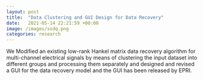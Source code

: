```yaml
---
layout: post
title:  "Data Clustering and GUI Design for Data Recovery"
date:   2021-05-14 22:21:59 +00:00
image: /images/ssdq.png
categories: research
---
```

We Modified an existing low-rank Hankel matrix data recovery algorithm for multi-channel electrical signals by
means of clustering the input dataset into different groups and processing them separately and designed and revised a GUI for the data recovery model and the GUI has been released by EPRI.